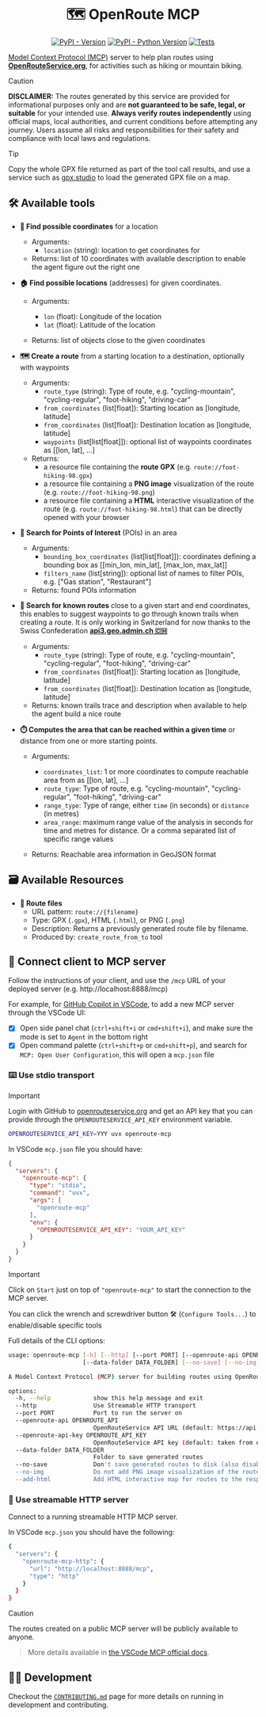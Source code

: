 <div align="center">

# 🗺️ OpenRoute MCP

[![PyPI - Version](https://img.shields.io/pypi/v/openroute-mcp.svg?logo=pypi&label=PyPI&logoColor=silver)](https://pypi.org/project/openroute-mcp/)
[![PyPI - Python Version](https://img.shields.io/pypi/pyversions/openroute-mcp.svg?logo=python&label=Python&logoColor=silver)](https://pypi.org/project/openroute-mcp/)
[![Tests](https://github.com/vemonet/openroute-mcp/actions/workflows/test.yml/badge.svg)](https://github.com/vemonet/openroute-mcp/actions/workflows/test.yml)

</div>

[Model Context Protocol (MCP)](https://modelcontextprotocol.io/) server to help plan routes using **[OpenRouteService.org](https://openrouteservice.org)**, for activities such as hiking or mountain biking.

> [!CAUTION]
>
> **DISCLAIMER:** The routes generated by this service are provided for informational purposes only and are **not guaranteed to be safe, legal, or suitable** for your intended use. **Always verify routes independently** using official maps, local authorities, and current conditions before attempting any journey. Users assume all risks and responsibilities for their safety and compliance with local laws and regulations.

> [!TIP]
>
> Copy the whole GPX file returned as part of the tool call results, and use a service such as [gpx.studio](https://gpx.studio) to load the generated GPX file on a map.

## 🛠️ Available tools

- **📍 Find possible coordinates** for a location
  - Arguments:
    - `location` (string): location to get coordinates for
  - Returns: list of 10 coordinates with available description to enable the agent figure out the right one
- **🏠 Find possible locations** (addresses) for given coordinates.
  - Arguments:
    - `lon` (float): Longitude of the location
    - `lat` (float): Latitude of the location

  - Returns: list of objects close to the given coordinates

- **🗺️ Create a route** from a starting location to a destination, optionally with waypoints
  - Arguments:
    - `route_type` (string): Type of route, e.g. "cycling-mountain", "cycling-regular", "foot-hiking", "driving-car"
    - `from_coordinates` (list[float]): Starting location as [longitude, latitude]
    - `from_coordinates` (list[float]): Destination location as [longitude, latitude]
    - `waypoints` (list[list[float]]): optional list of waypoints coordinates as [[lon, lat], ...]
  - Returns:
    - a resource file containing the **route GPX** (e.g. `route://foot-hiking-98.gpx`)
    - a resource file containing a **PNG image** visualization of the route (e.g. `route://foot-hiking-98.png`)
    - a resource file containing a **HTML** interactive visualization of the route (e.g. `route://foot-hiking-98.html`) that can be directly opened with your browser
- **📌 Search for Points of Interest** (POIs) in an area
  - Arguments:
    - `bounding_box_coordinates` (list[list[float]]): coordinates defining a bounding box as [[min_lon, min_lat], [max_lon, max_lat]]
    - `filters_name` (list[string]): optional list of names to filter POIs, e.g. ["Gas station", "Restaurant"]
  - Returns: found POIs information
- **🔎 Search for known routes** close to a given start and end coordinates, this enables to suggest waypoints to go through known trails when creating a route. It is only working in Switzerland for now thanks to the Swiss Confederation **[api3.geo.admin.ch 🇨🇭](https://api3.geo.admin.ch)**
  - Arguments:
    - `route_type` (string): Type of route, e.g. "cycling-mountain", "cycling-regular", "foot-hiking", "driving-car"
    - `from_coordinates` (list[float]): Starting location as [longitude, latitude]
    - `from_coordinates` (list[float]): Destination location as [longitude, latitude]
  - Returns: known trails trace and description when available to help the agent build a nice route
- **⏱️ Computes the area that can be reached within a given time** or distance from one or more starting points.
  - Arguments:
    - `coordinates_list`: 1 or more coordinates to compute reachable area from as [[lon, lat], ...]
    - `route_type`: Type of route, e.g. "cycling-mountain", "cycling-regular", "foot-hiking", "driving-car"
    - `range_type`: Type of range, either `time` (in seconds) or `distance` (in metres)
    - `area_range`: maximum range value of the analysis in seconds for time and metres for distance. Or a comma separated list of specific range values

  - Returns: Reachable area information in GeoJSON format


## 🗃️ Available Resources

- **🚏 Route files**
  - URL pattern: `route://{filename}`
  - Type: GPX (`.gpx`), HTML (`.html`), or PNG (`.png`)
  - Description: Returns a previously generated route file by filename.
  - Produced by: `create_route_from_to` tool


## 🔌 Connect client to MCP server

Follow the instructions of your client, and use the `/mcp` URL of your deployed server (e.g. http://localhost:8888/mcp)

For example, for [GitHub Copilot in VSCode](https://code.visualstudio.com/docs/copilot/overview), to add a new MCP server through the VSCode UI:

- [x] Open side panel chat (`ctrl+shift+i` or `cmd+shift+i`), and make sure the mode is set to `Agent` in the bottom right
- [x] Open command palette (`ctrl+shift+p` or `cmd+shift+p`), and search for `MCP: Open User Configuration`, this will open a `mcp.json` file

### ⌨️ Use stdio transport

> [!IMPORTANT]
>
> Login with GitHub to [openrouteservice.org](https://openrouteservice.org/) and get an API key that you can provide through the `OPENROUTESERVICE_API_KEY` environment variable.

```sh
OPENROUTESERVICE_API_KEY=YYY uvx openroute-mcp
```

In VSCode `mcp.json` file you should have:

```json
{
  "servers": {
    "openroute-mcp": {
      "type": "stdio",
      "command": "uvx",
      "args": [
        "openroute-mcp"
      ],
      "env": {
        "OPENROUTESERVICE_API_KEY": "YOUR_API_KEY"
      }
    }
  }
}
```

> [!IMPORTANT]
>
> Click on `Start` just on top of `"openroute-mcp"` to start the connection to the MCP server.
>
> You can click the wrench and screwdriver button 🛠️ (`Configure Tools...`) to enable/disable specific tools

Full details of the CLI options:

```sh
usage: openroute-mcp [-h] [--http] [--port PORT] [--openroute-api OPENROUTE_API] [--openroute-api-key OPENROUTE_API_KEY]
                     [--data-folder DATA_FOLDER] [--no-save] [--no-img] [--add-html]

A Model Context Protocol (MCP) server for building routes using OpenRouteService.

options:
  -h, --help            show this help message and exit
  --http                Use Streamable HTTP transport
  --port PORT           Port to run the server on
  --openroute-api OPENROUTE_API
                        OpenRouteService API URL (default: https://api.openrouteservice.org)
  --openroute-api-key OPENROUTE_API_KEY
                        OpenRouteService API key (default: taken from env var OPENROUTESERVICE_API_KEY)
  --data-folder DATA_FOLDER
                        Folder to save generated routes
  --no-save             Don't save generated routes to disk (also disable image and HTML generation)
  --no-img              Do not add PNG image visualization of the routes to the response (image not supported by all LLMs)
  --add-html            Add HTML interactive map for routes to the response (larger context used)
```

### 📡 Use streamable HTTP server

Connect to a running streamable HTTP MCP server.

In VSCode `mcp.json` you should have the following:

```sh
{
  "servers": {
    "openroute-mcp-http": {
      "url": "http://localhost:8888/mcp",
      "type": "http"
    }
  }
}
```

> [!CAUTION]
>
> The routes created on a public MCP server will be publicly available to anyone.

> More details available in [the VSCode MCP official docs](https://code.visualstudio.com/docs/copilot/chat/mcp-servers).

## 🧑‍💻 Development

Checkout the [`CONTRIBUTING.md`](https://github.com/vemonet/openroute-mcp/blob/main/CONTRIBUTING.md) page for more details on running in development and contributing.

